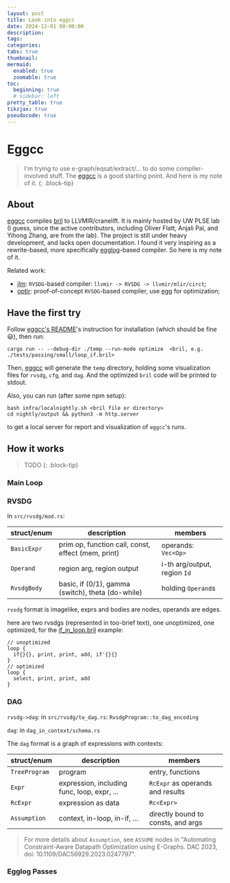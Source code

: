 ```yaml
---
layout: post
title: Look into eggcc
date: 2024-12-01 00:00:00
description:
tags:
categories:
tabs: true
thumbnail:
mermaid:
  enabled: true
  zoomable: true
toc:
  beginning: true
  # sidebar: left
pretty_table: true
tikzjax: true
pseudocode: true
---
```


# Eggcc

> I'm trying to use e-graph/eqsat/extract/... to do some compiler-involved stuff. The [eggcc](https://github.com/egraphs-good/eggcc) is a good starting point. And here is my note of it.
{: .block-tip}

## About

[eggcc](https://github.com/egraphs-good/eggcc) compiles [bril](https://github.com/uwplse/bril) to LLVMIR/cranelift. It is mainly hosted by UW PLSE lab (I guess, since the active contributors, including Oliver Flatt, Anjali Pal, and Yihong Zhang, are from the lab). The project is still under heavy development, and lacks open documentation. I found it very inspiring as a rewrite-based, more specifically [egglog](https://github.com/egraphs-good/egglog)-based compiler. So here is my note of it.

Related work:

- [jlm](https://github.com/phate/jlm): `RVSDG`-based compiler: `llvmir -> RVSDG -> llvmir/mlir/circt`;
- [optir](https://github.com/jameysharp/optir/):  proof-of-concept `RVSDG`-based compiler, use [egg](https://github.com/egraphs-good/egg) for optimization;


## Have the first try

Follow [eggcc's README](https://github.com/egraphs-good/eggcc)'s instruction for installation (which should be fine :smiley:), then run:

```
cargo run -- --debug-dir ./temp --run-mode optimize  <bril, e.g. ./tests/passing/small/loop_if.bril> 
```

Then, [eggcc](https://github.com/egraphs-good/eggcc) will generate the `temp` directory, holding some visualization files for `rvsdg`, `cfg`, and `dag`. And the optimized `bril` code will be printed to stdout.

Also, you can run (after some npm setup):

```
bash infra/localnightly.sh <bril file or directory>
cd nightly/output && python3 -m http.server
```

to get a local server for report and visualization of `eggcc`'s runs.


## How it works

> TODO
{: .block-tip}

### Main Loop

### RVSDG

In `src/rvsdg/mod.rs`:

| struct/enum | description                                        | members                      |
| ----------- | -------------------------------------------------- | ---------------------------- |
| `BasicExpr` | prim op, function call, const, effect (mem, print) | operands: `Vec<Op>`          |
| `Operand`   | region arg, region output                          | i-th arg/output, region `Id` |
| `RvsdgBody` | basic, if (0/1), gamma (switch), theta (do-while)  | holding `Operand`s           |

`rvsdg` format is imagelike, exprs and bodies are nodes, operands are edges.

here are two rvsdgs (represented in too-brief text), one unoptimized, one optimized, for the [if_in_loop.bril](https://github.com/egraphs-good/eggcc/blob/main/tests/passing/small/if_in_loop.bril) example:

```
// unoptimized
loop {
  if{}{}, print, print, add, if'{}{}
}
// optimized
loop {
  select, print, print, add
}

```

### DAG

`rvsdg->dag`: in `src/rvsdg/to_dag.rs`: `RvsdgProgram::to_dag_encoding`

`dag`: in `dag_in_context/schema.rs`

The `dag` format is a graph of expressions with contexts:

| struct/enum | description | members |
| --- | --- | --- |
| `TreeProgram` | program | entry, functions |
| `Expr` | expression, including func, loop, expr, ... | `RcExpr` as operands and results|
| `RcExpr`| expression as data | `Rc<Expr>` |
| `Assumption` | context, in-loop, in-if, ... | directly bound to consts, and args |

> For more details about `Assumption`, see `ASSUME` nodes in "Automating Constraint-Aware Datapath Optimization using E-Graphs. DAC 2023, doi: 10.1109/DAC56929.2023.0247797".


### Egglog Passes

